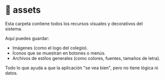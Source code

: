 # 📁 assets

Esta carpeta contiene todos los recursos visuales y decorativos del sistema.

Aquí puedes guardar:

- Imágenes (como el logo del colegio).
- Íconos que se muestran en botones o menús.
- Archivos de estilos generales (como colores, fuentes, tamaños de letra).

Todo lo que ayuda a que la aplicación "se vea bien", pero no tiene lógica ni datos.
